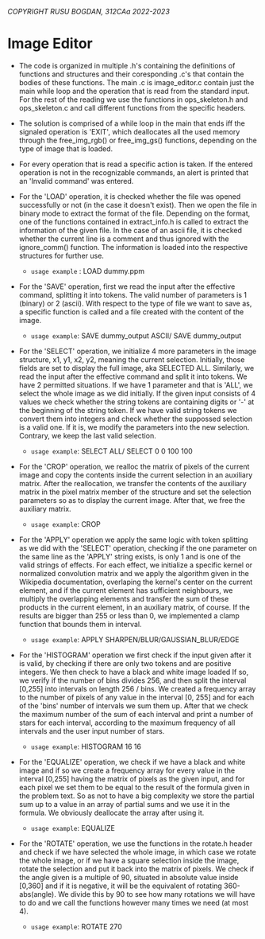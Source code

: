 *COPYRIGHT RUSU BOGDAN, 312CAa 2022-2023*

# Image Editor

* The code is organized in multiple .h's containing the definitions of functions
and structures and their coresponding .c's that contain the bodies of these
functions. The main .c is image_editor.c contain just the main while loop
and the operation that is read from the standard input. For the rest of the
reading we use the functions in ops_skeleton.h and ops_skeleton.c and call
different functions from the specific headers.


* The solution is comprised of a while loop in the main that ends iff the
signaled operation is 'EXIT', which deallocates all the used memory through
the free_img_rgb() or free_img_gs() functions, depending on the type of image
that is loaded.

* For every operation that is read a specific action is taken. If the entered
operation is not in the recognizable commands, an alert is printed that
an 'Invalid command' was entered.

* For the 'LOAD' operation, it is checked whether the file was opened
successfully or not (in the case it doesn't exist). Then we open the file in
binary mode to extract the format of the file. Depending on the format, one of
the functions contained in extract_info.h is called to extract the information
of the given file. In the case of an ascii file, it is checked whether the
current line is a comment and thus ignored with the ignore_comm() function.
The information is loaded into the respective structures for further use.
  * `usage example` : LOAD dummy.ppm

* For the 'SAVE' operation, first we read the input after the effective
command, splitting it into tokens. The valid number of parameters is 1 (binary)
or 2 (ascii). With respect to the type of file we want to save as, a
specific function is called and a file created with the content of the image.
  * `usage example`: SAVE dummy_output ASCII/ SAVE dummy_output

* For the 'SELECT' operation, we initialize 4 more parameters in the image
structure, x1, y1, x2, y2, meaning the current selection. Initially, those
fields are set to display the full image, aka SELECTED ALL. Similarly, we
read the input after the effective command and split it into tokens. We
have 2 permitted situations. If we have 1 parameter and that is 'ALL', we
select the whole image as we did initially. If the given input consists of
4 values we check whether the string tokens are containing digits or '-'
at the beginning of the string token. If we have valid string tokens we
convert them into integers and check whether the suppossed selection is a
valid one. If it is, we modify the parameters into the new selection. Contrary,
we keep the last valid selection.
  * `usage example`: SELECT ALL/ SELECT 0 0 100 100

* For the 'CROP' operation, we realloc the matrix of pixels of the current image
and copy the contents inside the current selection in an auxiliary matrix.
After the reallocation, we transfer the contents of the auxiliary matrix in the
pixel matrix member of the structure and set the selection parameters so as to
display the current image. After that, we free the auxiliary matrix.
  * `usage example`: CROP

* For the 'APPLY' operation we apply the same logic with token splitting as we
did with the 'SELECT' operation, checking if the one parameter on the same
line as the 'APPLY' string exists, is only 1 and is one of the valid strings
of effects. For each effect, we initialize a specific kernel or normalized
convolution matrix and we apply the algorithm given in the Wikipedia
documentation, overlaping the kernel's center on the current element, and if
the current element has sufficient neighbours, we multiply the overlapping
elements and transfer the sum of these products in the current element, in
an auxiliary matrix, of course. If the results are bigger than 255 or less
than 0, we implemented a clamp function that bounds them in interval.
  * `usage example`: APPLY SHARPEN/BLUR/GAUSSIAN_BLUR/EDGE

* For the 'HISTOGRAM' operation we first check if the input given after it
is valid, by checking if there are only two tokens and are positive
integers. We then check to have a black and white image loaded
If so, we verify if the number of bins divides 256, and then
split the interval [0,255] into intervals on length 256 / bins. We
created a frequency array to the number of pixels of any value in the
interval [0, 255] and for each of the 'bins' number of intervals we sum
them up. After that we check the maximum number of the sum of each interval
and print a number of stars for each interval, according to the maximum
frequency of all intervals and the user input number of stars.
  * `usage example`: HISTOGRAM 16 16

* For the 'EQUALIZE' operation, we check if we have a black and white image
and if so we create a frequency array for every value in the interval
[0,255] having the matrix of pixels as the given input, and for each pixel
we set them to be equal to the result of the formula given in the problem
text. So as not to have a big complexity we store the partial sum up to
a value in an array of partial sums and we use it in the formula. We obviously
deallocate the array after using it.
  * `usage example`: EQUALIZE
* For the 'ROTATE' operation, we use the functions in the rotate.h header
and check if we have selected the whole image, in which case we rotate
the whole image, or if we have a square selection inside the image, rotate the
selection and put it back into the matrix of pixels. We check if the angle
given is a multiple of 90, situated in absolute value inside [0,360] and if
it is negative, it will be the equivalent of rotating 360-abs(angle). We divide
this by 90 to see how many rotations we will have to do and we call the functions
however many times we need (at most 4).
  * `usage example`: ROTATE 270

